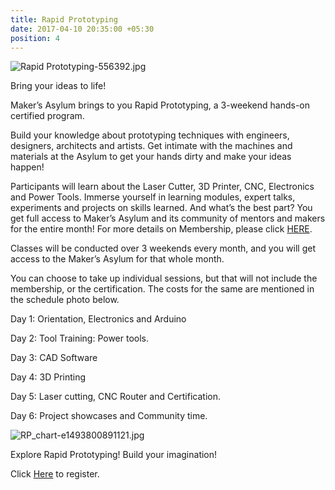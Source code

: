 ```yaml
---
title: Rapid Prototyping
date: 2017-04-10 20:35:00 +05:30
position: 4
---
```


![Rapid Prototyping-556392.jpg](/uploads/Rapid%20Prototyping-556392.jpg)

Bring your ideas to life!

Maker’s Asylum brings to you Rapid Prototyping, a 3-weekend hands-on certified program.

Build your knowledge about prototyping techniques with engineers, designers, architects and artists. Get intimate with the machines and materials at the Asylum to get your hands dirty and make your ideas happen!

Participants will learn about the Laser Cutter, 3D Printer, CNC, Electronics and Power Tools. Immerse yourself in learning modules, expert talks, experiments and projects on skills learned. And what’s the best part? You get full access to Maker’s Asylum and its community of mentors and makers for the entire month! For more details on Membership, please click [HERE](/membership).

Classes will be conducted over 3 weekends every month, and you will get access to the Maker’s Asylum for that whole month.

You can choose to take up individual sessions, but that will not include the membership, or the certification. The costs for the same are mentioned in the schedule photo below.

Day 1: Orientation, Electronics and Arduino

Day 2: Tool Training: Power tools.

Day 3: CAD Software

Day 4: 3D Printing

Day 5: Laser cutting, CNC Router and Certification.

Day 6: Project showcases and Community time.

![RP_chart-e1493800891121.jpg](/uploads/RP_chart-e1493800891121.jpg)

Explore Rapid Prototyping! Build your imagination!

Click [Here](https://www.instamojo.com/MakersAsylum/rapid-prototyping-b8d6a/) to register.